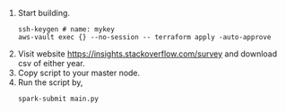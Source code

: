 1. Start building.
    ```
    ssh-keygen # name: mykey
    aws-vault exec {} --no-session -- terraform apply -auto-approve
    ```
2. Visit website https://insights.stackoverflow.com/survey and download csv of either year.
3. Copy script to your master node.
4. Run the script by,
    ```
    spark-submit main.py
    ```

